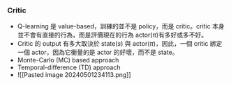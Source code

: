 ### Critic
* Q-learning 是 value-based，訓練的並不是 policy，而是 critic。critic 本身並不會有直接的行為，而是評價現在的行為 actor($\pi$)有多好或多不好。
* Critic 的 output 有多大取決於 state($s$) 與 actor($\pi$)，因此，一個 critic 綁定一個 actor，因為它衡量的是 actor 的好壞，而不是 state。
* Monte-Carlo (MC) based approach
* Temporal-difference (TD) approach
* ![[Pasted image 20240501234113.png]]
